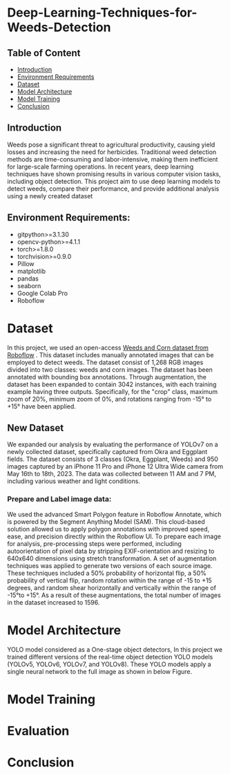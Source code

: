 # Deep-Learning-Techniques-for-Weeds-Detection


## Table of Content
* [Introduction](#Introduction)
* [Environment Requirements](#Environment-Requirements)
* [Dataset](#Dataset)
* [Model Architecture](#Model-Architecture)
* [Model Training](#Model-Training)
* [Conclusion](#Conclusion)

## Introduction  
Weeds pose a significant threat to agricultural productivity, causing yield losses and increasing the need for herbicides. Traditional weed detection methods are time-consuming and labor-intensive, making them inefficient for large-scale farming operations. In recent years, deep learning techniques have shown promising results in various computer vision tasks, including object detection. This project aim to use deep learning models to detect weeds, compare their performance, and provide additional analysis using a newly created dataset

## Environment Requirements:

* gitpython>=3.1.30
* opencv-python>=4.1.1
* torch>=1.8.0
* torchvision>=0.9.0
* Pillow
* matplotlib
* pandas
* seaborn
* Google Colab Pro
* Roboflow


# Dataset
In this project, we used an open-access [Weeds and Corn dataset from Roboflow](https://universe.roboflow.com/secomindai/weeddetection-kvotz) . This dataset includes manually annotated images that can be employed to detect weeds. The dataset consist of 1,268 RGB images divided into two classes: weeds and corn images. The dataset has been annotated with bounding box annotations. Through augmentation, the dataset has been expanded to contain 3042 instances, with each training example having three outputs. Specifically, for the "crop" class, maximum zoom of 20%, minimum zoom of 0%, and rotations ranging from -15° to +15° have been applied.

## New Dataset
We expanded our analysis by evaluating the performance of YOLOv7 on a newly collected dataset, specifically captured from Okra and Eggplant fields. The dataset consists of 3 classes (Okra, Eggplant, Weeds) and 950 images captured by an iPhone 11 Pro and iPhone 12 Ultra Wide camera from May 16th to 18th, 2023. The data was collected between 11 AM and 7 PM, including various weather and light conditions. 

### Prepare and Label image data:
We used the advanced Smart Polygon feature in Roboflow Annotate, which is powered by the Segment Anything Model (SAM). This cloud-based solution allowed us to apply polygon annotations with improved speed, ease, and precision directly within the Roboflow UI. To prepare each image for analysis, pre-processing steps were performed, including autoorientation of pixel data by stripping EXIF-orientation and resizing to 640x640 dimensions using stretch transformation. A set of augmentation techniques was applied to generate two versions of each source image. These techniques included a 50% probability of horizontal flip, a 50% probability of vertical flip, random rotation within the range of -15 to +15 degrees, and random shear horizontally and vertically within the range of -15°to +15°. As a result of these augmentations, the total number of images in the dataset increased to 1596.

# Model Architecture
YOLO model considered as a One-stage object detectors, In this project we trained different versions of the real-time object detection YOLO models (YOLOv5, YOLOv6, YOLOv7, and YOLOv8). These YOLO models apply a single neural network to the full image as shown in below Figure.


# Model Training

# Evaluation

# Conclusion
